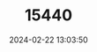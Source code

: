 ---
title: "15440"
category: "Orconectes deanae"
draft: false
date: 2024-02-22 13:03:50
languages:
  English: ["Conchas Crayfish"]
---